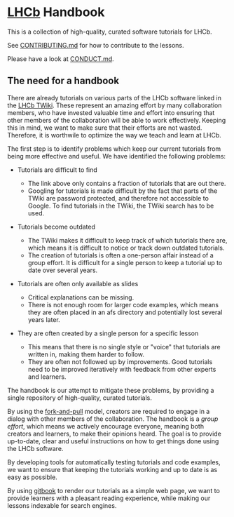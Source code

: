 # [LHCb](http://lhcb.web.cern.ch/lhcb/) Handbook

This is a collection of high-quality, curated software tutorials for LHCb.

See [CONTRIBUTING.md](CONTRIBUTING.md) for how to contribute to the lessons.

Please have a look at [CONDUCT.md](CONDUCT.md).

## The need for a handbook

There are already tutorials on various parts of the LHCb software linked in the
[LHCb TWiki](https://twiki.cern.ch/twiki/bin/view/LHCb/LHCbSoftwareTutorials).
These represent an amazing effort by many collaboration members, who have
invested valuable time and effort into ensuring that other members of the
collaboration will be able to work effectively. Keeping this in mind, we want
to make sure that their efforts are not wasted.  Therefore, it is worthwile to
optimize the way we teach and learn at LHCb.

The first step is to identify problems which keep our current tutorials from
being more effective and useful. We have identified the following problems:

- Tutorials are difficult to find
   - The link above only contains a fraction of tutorials that are out there.
   - Googling for tutorials is made difficult by the fact that parts of the
     TWiki are password protected, and therefore not accessible to Google. To
     find tutorials in the TWiki, the TWiki search has to be used.

- Tutorials become outdated
   - The TWiki makes it difficult to keep track of which tutorials there are,
     which means it is difficult to notice or track down outdated tutorials.
   - The creation of tutorials is often a one-person affair instead of a
     group effort. It is difficult for a single person to keep a tutorial up to
     date over several years.

- Tutorials are often only available as slides
   - Critical explanations can be missing.
   - There is not enough room for larger code examples, which means they are
     often placed in an afs directory and potentially lost several years later.

- They are often created by a single person for a specific lesson
   - This means that there is no single style or "voice" that tutorials are
     written in, making them harder to follow.
   - They are often not followed up by improvements. Good tutorials need to be
     improved iteratively with feedback from other experts and learners.

The handbook is our attempt to mitigate these problems, by providing a single
repository of high-quality, curated tutorials.

By using the [fork-and-pull][gh-fork-pull] model, creators are required to engage
in a dialog with other members of the collaboration.
The handbook is a *group effort*, which means we actively encourage everyone,
meaning both creators and learners, to make their opinions heard.
The goal is to provide up-to-date, clear and useful instructions on how to get
things done using the LHCb software.

By developing tools for automatically testing tutorials and code examples, we want
to ensure that keeping the tutorials working and up to date is as easy as possible.

By using [gitbook](https://www.gitbook.com/) to render our tutorials as a simple
web page, we want to provide learners with a pleasant reading experience, while
making our lessons indexable for search engines.

[gh-fork-pull]: https://help.github.com/articles/using-pull-requests/#fork--pull

